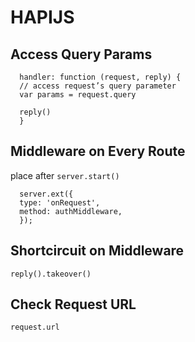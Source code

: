# HAPIJS

## Access Query Params
```
  handler: function (request, reply) {
  // access request’s query parameter
  var params = request.query

  reply()
  }
```

## Middleware on Every Route
place after `server.start()`
```
  server.ext({
  type: 'onRequest',
  method: authMiddleware,
  });
```

## Shortcircuit on Middleware
`reply().takeover()`

## Check Request URL
`request.url`
